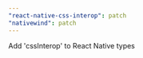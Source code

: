 ```yaml
---
"react-native-css-interop": patch
"nativewind": patch
---
```


Add 'cssInterop' to React Native types
